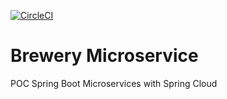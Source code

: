 [![CircleCI](https://circleci.com/gh/2309188136/mssc-brewery.svg?style=svg)](https://circleci.com/gh/2309188136/mssc-brewery)
#  Brewery Microservice
POC Spring Boot Microservices with Spring Cloud
